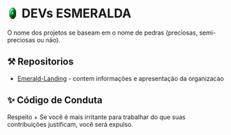 # <div style="display:flex;"><img src="./imagens/Gemini_Generated_Image_Emerald.png" alt="esmeralda" style="margin-right:0.5rem;width: 5%; height: auto;"> DEVs ESMERALDA </div>

O nome dos projetos se baseam em o nome de pedras (preciosas, semi-preciosas ou não).

## ⚒️ Repositorios

- [Emerald-Landing](https://github.com/emeraldevs/landing-page) - contem informações e apresentação da organizacao

## ✨ Código de Conduta

Respeito + Se você é mais irritante para trabalhar do que suas contribuições justificam, você será expulso.
